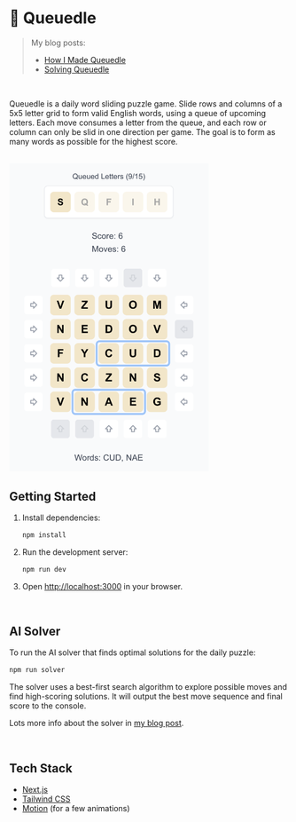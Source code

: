 # 🧩 Queuedle
> My blog posts:
> - [How I Made Queuedle](https://healeycodes.com/how-i-made-queuedle)
> - [Solving Queuedle](https://healeycodes.com/solving-queuedle)

<br>

Queuedle is a daily word sliding puzzle game. Slide rows and columns of a 5x5 letter grid to form valid English words, using a queue of upcoming letters. Each move consumes a letter from the queue, and each row or column can only be slid in one direction per game. The goal is to form as many words as possible for the highest score.

<br>

<img src="https://github.com/healeycodes/queuedle/blob/main/public/preview.png" alt="A screenshot of a game of queuedle." width="360px">

<br>

## Getting Started

1. Install dependencies:
   ```bash
   npm install
   ```
2. Run the development server:
   ```bash
   npm run dev
   ```
3. Open [http://localhost:3000](http://localhost:3000) in your browser.

<br>

## AI Solver

To run the AI solver that finds optimal solutions for the daily puzzle:

```bash
npm run solver
```

The solver uses a best-first search algorithm to explore possible moves and find high-scoring solutions. It will output the best move sequence and final score to the console.

Lots more info about the solver in [my blog post](https://healeycodes.com/solving-queuedle).

<br>

## Tech Stack
- [Next.js](https://nextjs.org/)
- [Tailwind CSS](https://tailwindcss.com/)
- [Motion](https://www.npmjs.com/package/framer-motion) (for a few animations)

